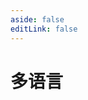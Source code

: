 ```yaml
---
aside: false
editLink: false
---
```


# 多语言

<script setup>
import Chart from '../components/sample/i18n/index.vue'
</script>
<Chart/>

<!--@include: @/components/sample/i18n/index.md-->
